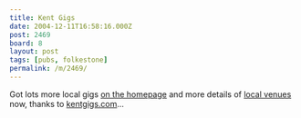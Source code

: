 ```yaml
---
title: Kent Gigs
date: 2004-12-11T16:58:16.000Z
post: 2469
board: 8
layout: post
tags: [pubs, folkestone]
permalink: /m/2469/
---
```

Got lots more local gigs <a href="http://www.folkestonegerald.com/">on the homepage</a> and more details of <a href="http://www.folkestonegerald.com/cgi-bin/venue">local venues</a> now, thanks to <a href="http://www.kentgigs.com">kentgigs.com</a>...
